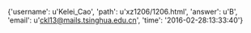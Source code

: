 {'username': u'Kelei_Cao', 'path': u'xz1206/1206.html', 'answer': u'B', 'email': u'ckl13@mails.tsinghua.edu.cn', 'time': '2016-02-28:13:33:40'}